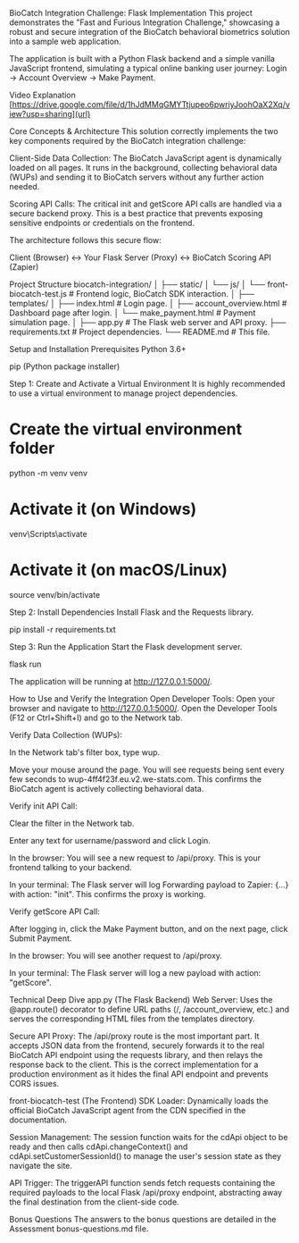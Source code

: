 BioCatch Integration Challenge: Flask Implementation
This project demonstrates the "Fast and Furious Integration Challenge," showcasing a robust and secure integration of the BioCatch behavioral biometrics solution into a sample web application.

The application is built with a Python Flask backend and a simple vanilla JavaScript frontend, simulating a typical online banking user journey: Login -> Account Overview -> Make Payment.

Video Explanation
[https://drive.google.com/file/d/1hJdMMqGMYTtjupeo6pwriyJoohOaX2Xq/view?usp=sharing](url)

Core Concepts & Architecture
This solution correctly implements the two key components required by the BioCatch integration challenge:

Client-Side Data Collection: The BioCatch JavaScript agent is dynamically loaded on all pages. It runs in the background, collecting behavioral data (WUPs) and sending it to BioCatch servers without any further action needed.

Scoring API Calls: The critical init and getScore API calls are handled via a secure backend proxy. This is a best practice that prevents exposing sensitive endpoints or credentials on the frontend.

The architecture follows this secure flow:

Client (Browser) ↔ Your Flask Server (Proxy) ↔ BioCatch Scoring API (Zapier)

Project Structure
biocatch-integration/
│
├── static/
│   └── js/
│       └── front-biocatch-test.js       # Frontend logic, BioCatch SDK interaction.
│
├── templates/
│   ├── index.html            # Login page.
│   ├── account_overview.html # Dashboard page after login.
│   └── make_payment.html     # Payment simulation page.
│
├── app.py                    # The Flask web server and API proxy.
├── requirements.txt          # Project dependencies.
└── README.md                 # This file.

Setup and Installation
Prerequisites
Python 3.6+

pip (Python package installer)

Step 1: Create and Activate a Virtual Environment
It is highly recommended to use a virtual environment to manage project dependencies.

# Create the virtual environment folder
python -m venv venv

# Activate it (on Windows)
venv\Scripts\activate

# Activate it (on macOS/Linux)
source venv/bin/activate

Step 2: Install Dependencies
Install Flask and the Requests library.

pip install -r requirements.txt

Step 3: Run the Application
Start the Flask development server.

flask run

The application will be running at http://127.0.0.1:5000/.

How to Use and Verify the Integration
Open Developer Tools: Open your browser and navigate to http://127.0.0.1:5000/. Open the Developer Tools (F12 or Ctrl+Shift+I) and go to the Network tab.

Verify Data Collection (WUPs):

In the Network tab's filter box, type wup.

Move your mouse around the page. You will see requests being sent every few seconds to wup-4ff4f23f.eu.v2.we-stats.com. This confirms the BioCatch agent is actively collecting behavioral data.

Verify init API Call:

Clear the filter in the Network tab.

Enter any text for username/password and click Login.

In the browser: You will see a new request to /api/proxy. This is your frontend talking to your backend.

In your terminal: The Flask server will log Forwarding payload to Zapier: {...} with action: "init". This confirms the proxy is working.

Verify getScore API Call:

After logging in, click the Make Payment button, and on the next page, click Submit Payment.

In the browser: You will see another request to /api/proxy.

In your terminal: The Flask server will log a new payload with action: "getScore".

Technical Deep Dive
app.py (The Flask Backend)
Web Server: Uses the @app.route() decorator to define URL paths (/, /account_overview, etc.) and serves the corresponding HTML files from the templates directory.

Secure API Proxy: The /api/proxy route is the most important part. It accepts JSON data from the frontend, securely forwards it to the real BioCatch API endpoint using the requests library, and then relays the response back to the client. This is the correct implementation for a production environment as it hides the final API endpoint and prevents CORS issues.

front-biocatch-test (The Frontend)
SDK Loader: Dynamically loads the official BioCatch JavaScript agent from the CDN specified in the documentation.

Session Management: The session function waits for the cdApi object to be ready and then calls cdApi.changeContext() and cdApi.setCustomerSessionId() to manage the user's session state as they navigate the site.

API Trigger: The triggerAPI function sends fetch requests containing the required payloads to the local Flask /api/proxy endpoint, abstracting away the final destination from the client-side code.

Bonus Questions
The answers to the bonus questions are detailed in the Assessment bonus-questions.md file.
